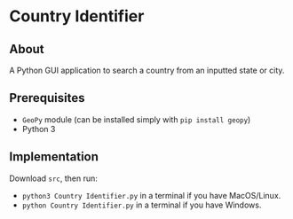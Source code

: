 # Country Identifier

## About

A Python GUI application to search a country from an inputted state or city.

## Prerequisites

- `GeoPy` module (can be installed simply with `pip install geopy`)
- Python 3

## Implementation

Download `src`, then run:

- `python3 Country Identifier.py` in a terminal if you have MacOS/Linux.
- `python Country Identifier.py` in a terminal if you have Windows.
